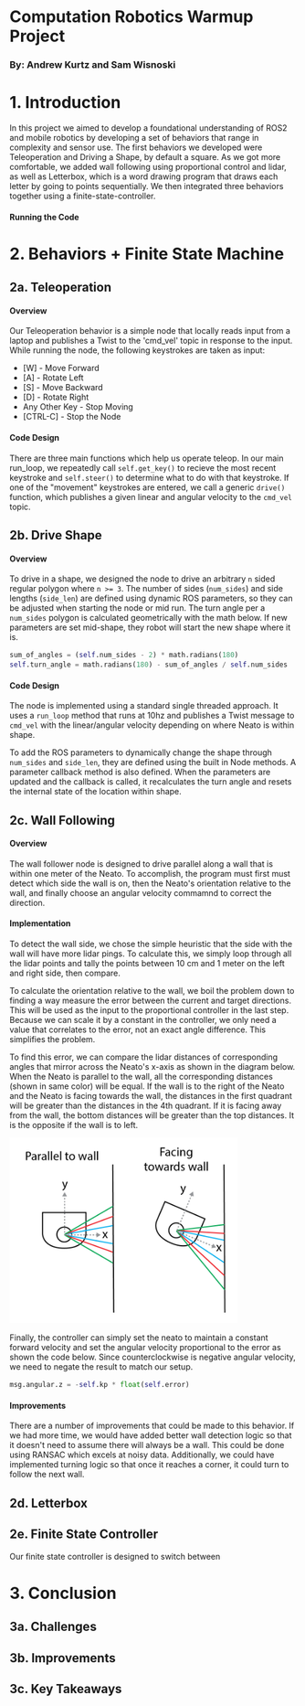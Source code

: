 # Computation Robotics Warmup Project 
### By: Andrew Kurtz and Sam Wisnoski

# 1. Introduction

In this project we aimed to develop a foundational understanding of ROS2 and mobile robotics by developing a set of behaviors that range in complexity and sensor use. The first behaviors we developed were Teleoperation and Driving a Shape, by default a square. As we got more comfortable, we added wall following using proportional control and lidar, as well as Letterbox, which is a word drawing program that draws each letter by going to points sequentially. We then integrated three behaviors together using a finite-state-controller.

#### Running the Code



# 2. Behaviors + Finite State Machine 

## 2a. Teleoperation

#### Overview

Our Teleoperation behavior is a simple node that locally reads input from a laptop and publishes a Twist to the 'cmd_vel' topic in response to the input. While running the node, the following keystrokes are taken as input: 
* [W] - Move Forward 
* [A] - Rotate Left 
* [S] - Move Backward 
* [D] - Rotate Right
* Any Other Key - Stop Moving
* [CTRL-C] - Stop the Node

#### Code Design

There are three main functions which help us operate teleop. In our main run_loop, we repeatedly call `self.get_key()` to recieve the most recent keystroke and `self.steer()` to determine what to do with that keystroke. If one of the "movement" keystrokes are entered, we call a generic `drive()` function, which publishes a given linear and angular velocity to the `cmd_vel` topic.


## 2b. Drive Shape

#### Overview

To drive in a shape, we designed the node to drive an arbitrary `n` sided regular polygon where `n >= 3`. The number of sides (`num_sides`) and side lengths (`side_len`) are defined using dynamic ROS parameters, so they can be adjusted when starting the node or mid run. The turn angle per a `num_sides` polygon is calculated geometrically with the math below. If new parameters are set mid-shape, they robot will start the new shape where it is.

```Python
sum_of_angles = (self.num_sides - 2) * math.radians(180)
self.turn_angle = math.radians(180) - sum_of_angles / self.num_sides
```

#### Code Design

The node is implemented using a standard single threaded approach. It uses a `run_loop` method that runs at 10hz and publishes a Twist message to `cmd_vel` with the linear/angular velocity depending on where Neato is within shape. 

To add the ROS parameters to dynamically change the shape through `num_sides` and `side_len`, they are defined using the built in Node methods. A parameter callback method is also defined. When the parameters are updated and the callback is called, it recalculates the turn angle and resets the internal state of the location within shape.

## 2c. Wall Following

#### Overview

The wall follower node is designed to drive parallel along a wall that is within one meter of the Neato. To accomplish, the program must first must detect which side the wall is on, then the Neato's orientation relative to the wall, and finally choose an angular velocity commamnd to correct the direction. 

#### Implementation

To detect the wall side, we chose the simple heuristic that the side with the wall will have more lidar pings. To calculate this, we simply loop through all the lidar points and tally the points between 10 cm and 1 meter on the left and right side, then compare.

To calculate the orientation relative to the wall, we boil the problem down to finding a way measure the error between the current and target directions. This will be used as the input to the proportional controller in the last step. Because we can scale it by a constant in the controller, we only need a value that correlates to the error, not an exact angle difference. This simplifies the problem.

To find this error, we can compare the lidar distances of corresponding angles that mirror across the Neato's x-axis as shown in the diagram below. When the Neato is parallel to the wall, all the corresponding distances (shown in same color) will be equal. If the wall is to the right of the Neato and the Neato is facing towards the wall, the distances in the first quadrant will be greater than the distances in the 4th quadrant. If it is facing away from the wall, the bottom distances will be greater than the top distances. It is the opposite if the wall is to left. 

<img src="assets/wall_error.png" width="400"/>

Finally, the controller can simply set the neato to maintain a constant forward velocity and set the angular velocity proportional to the error as shown the code below. Since counterclockwise is negative angular velocity, we need to negate the result to match our setup.

```Python
msg.angular.z = -self.kp * float(self.error)
```

#### Improvements

There are a number of improvements that could be made to this behavior. If we had more time, we would have added better wall detection logic so that it doesn't need to assume there will always be a wall. This could be done using RANSAC which excels at noisy data. Additionally, we could have implemented turning logic so that once it reaches a corner, it could turn to follow the next wall.

## 2d. Letterbox 

## 2e. Finite State Controller

Our finite state controller is designed to switch between 

# 3. Conclusion

## 3a. Challenges

## 3b. Improvements 

## 3c. Key Takeaways 


